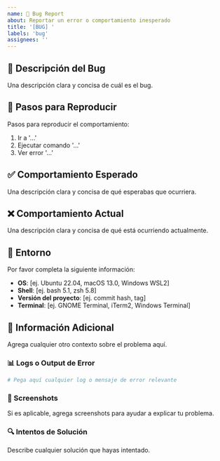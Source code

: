 ```yaml
---
name: 🐛 Bug Report
about: Reportar un error o comportamiento inesperado
title: '[BUG] '
labels: 'bug'
assignees: ''
---
```


## 🐛 Descripción del Bug

Una descripción clara y concisa de cuál es el bug.

## 🔄 Pasos para Reproducir

Pasos para reproducir el comportamiento:

1. Ir a '...'
2. Ejecutar comando '...'
3. Ver error '...'

## ✅ Comportamiento Esperado

Una descripción clara y concisa de qué esperabas que ocurriera.

## ❌ Comportamiento Actual

Una descripción clara y concisa de qué está ocurriendo actualmente.

## 📱 Entorno

Por favor completa la siguiente información:

- **OS**: [ej. Ubuntu 22.04, macOS 13.0, Windows WSL2]
- **Shell**: [ej. bash 5.1, zsh 5.8]
- **Versión del proyecto**: [ej. commit hash, tag]
- **Terminal**: [ej. GNOME Terminal, iTerm2, Windows Terminal]

## 📝 Información Adicional

Agrega cualquier otro contexto sobre el problema aquí.

### 📊 Logs o Output de Error

```bash
# Pega aquí cualquier log o mensaje de error relevante
```

### 📸 Screenshots

Si es aplicable, agrega screenshots para ayudar a explicar tu problema.

### 🔍 Intentos de Solución

Describe cualquier solución que hayas intentado.

